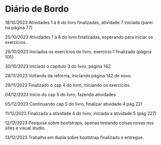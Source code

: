# Diário de Bordo

18/10/2023 Atividades 1 à 6 do livro finalizadas, atividade 7 iniciada (parei na página 77)

25/10/2023 Atividades 1 à 8 do livro finalizadas, esperando para iniciar os exercícios.

26/10/2023 Iniciados os exercícios do livro, exercício 1 finalizado (página 105)

30/10/2023 Iniciado o capítulo 3 do livro, página 142.

28/11/2023 Voltando da reforma, iniciando página 142 de novo.

29/11/2023 Finalizado o cap 4 do livro, iniciando os exercícios.

04/12/2023 Início do cap 5 do livro, fazendo atividades

05/12/2023 Continuando cap 5 do livro, finalizar atividade 4 pág 221

11/12/2023 Finalizada a atividade 4 do livro, iniciada a atividade 5 (pág 227)

12/12/2023 Pesquisa sobre bootstraps, apenas testando coisas novas nos sites e visual studio.

13/12/2023 Trabalho em dupla sobre bootstrap finalizado e entregue.
